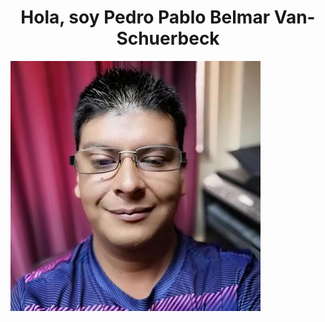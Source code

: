 <h1 style="text-align: center;">Hola, soy Pedro Pablo Belmar Van-Schuerbeck</h1>

![This is me](https://github.com/pbelmarv/pbelmarv/blob/main/2242243.jpeg)
